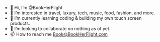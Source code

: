 - 👋 Hi, I’m @BookHerFlight
- 👀 I’m interested in travel, luxury, tech, music, food, fashion, and more.
- 🌱 I’m currently learning coding & building my own touch screen products.
- 💞️ I’m looking to collaborate on nothing as of yet.
- 📫 How to reach me Book@BookHerFlight.com

<!---
BookHerFlight/BookHerFlight is a ✨ special ✨ repository because its `README.md` (this file) appears on your GitHub profile.
You can click the Preview link to take a look at your changes.
--->

